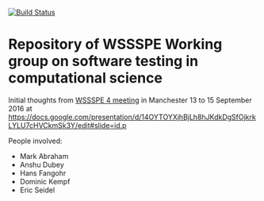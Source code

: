 [![Build Status](https://travis-ci.org/fangohr/testing-in-science-1.svg?branch=master)](https://travis-ci.org/fangohr/testing-in-science-1)

# Repository of WSSSPE Working group on software testing in computational science

Initial thoughts from [WSSSPE 4
meeting](http://wssspe.researchcomputing.org.uk/wssspe4/agenda/) in
Manchester 13 to 15 September 2016 at
https://docs.google.com/presentation/d/14OYTOYXjhBjLh8hJKdkDgSfOjkrkLYLU7cHVCkmSk3Y/edit#slide=id.p

People involved:

- Mark Abraham
- Anshu Dubey
- Hans Fangohr
- Dominic Kempf
- Eric Seidel

